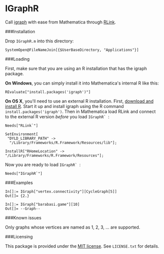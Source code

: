 IGraphR
=======

Call [igraph](http://igraph.sourceforge.net/) with ease from Mathematica through [RLink](http://reference.wolfram.com/mathematica/RLink/guide/RLink.html).

###Installation

Drop `IGraphR.m` into this directory:

    SystemOpen@FileNameJoin[{$UserBaseDirectory, "Applications"}]
    
###Loading

First, make sure that you are using an R installation that has the igraph package.  

**On Windows**, you can simply install it into Mathematica's internal R like this:

    REvaluate["install.packages('igraph')"]
    
**On OS X**, you'll need to use an external R installation.  First, [download and install R](http://cran.rstudio.com).  Start it up and install igraph using the R command `install.packages('igraph')`.  Then in Mathematica load RLink and connect to the external R version *before* you load ``IGraphR` ``:

```
Needs["RLink`"]

SetEnvironment[
 "DYLD_LIBRARY_PATH" -> 
  "/Library/Frameworks/R.Framework/Resources/lib"];

InstallR["RHomeLocation" -> "/Library/Frameworks/R.Framework/Resources"];
```

Now you are ready to load ``IGraphR` ``:

    Needs["IGraphR`"]

###Examples

```
In[]:= IGraph["vertex.connectivity"][CycleGraph[5]]
Out[]= {2.}

In[]:= IGraph["barabasi.game"][10]
Out[]= --Graph--
```

###Known issues

Only graphs whose vertices are named as 1, 2, 3, … are supported.

###Licensing

This package is provided under the [MIT license](http://opensource.org/licenses/mit-license.html).  See `LICENSE.txt` for details.
